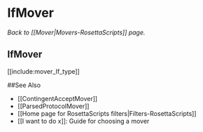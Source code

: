 # IfMover
*Back to [[Mover|Movers-RosettaScripts]] page.*
## IfMover

[[include:mover_If_type]]

##See Also

* [[ContingentAcceptMover]]
* [[ParsedProtocolMover]]
* [[Home page for RosettaScripts filters|Filters-RosettaScripts]]
* [[I want to do x]]: Guide for choosing a mover

